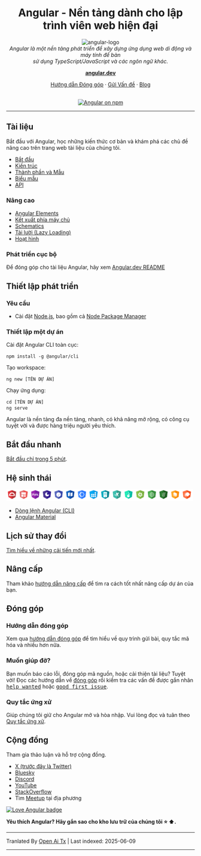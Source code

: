 <h1 align="center">Angular - Nền tảng dành cho lập trình viên web hiện đại</h1>

<p align="center">
  <img src="https://raw.githubusercontent.com/angular/angular/main/adev/src/assets/images/press-kit/angular_icon_gradient.gif" alt="angular-logo" width="120px" height="120px"/>
  <br>
  <em>Angular là một nền tảng phát triển để xây dựng ứng dụng web di động và máy tính để bàn
    <br> sử dụng TypeScript/JavaScript và các ngôn ngữ khác.</em>
  <br>
</p>

<p align="center">
  <a href="https://angular.dev/"><strong>angular.dev</strong></a>
  <br>
</p>

<p align="center">
  <a href="https://raw.githubusercontent.com/angular/angular/main/CONTRIBUTING.md">Hướng dẫn Đóng góp</a>
  ·
  <a href="https://github.com/angular/angular/issues">Gửi Vấn đề</a>
  ·
  <a href="https://blog.angular.dev/">Blog</a>
  <br>
  <br>
</p>

<p align="center">
  <a href="https://www.npmjs.com/@angular/core">
    <img src="https://img.shields.io/npm/v/@angular/core.svg?logo=npm&logoColor=fff&label=NPM+package&color=limegreen" alt="Angular on npm" />
  </a>
</p>

<hr>

## Tài liệu

Bắt đầu với Angular, học những kiến thức cơ bản và khám phá các chủ đề nâng cao trên trang web tài liệu của chúng tôi.

- [Bắt đầu][quickstart]
- [Kiến trúc][architecture]
- [Thành phần và Mẫu][componentstemplates]
- [Biểu mẫu][forms]
- [API][api]

### Nâng cao

- [Angular Elements][angularelements]
- [Kết xuất phía máy chủ][ssr]
- [Schematics][schematics]
- [Tải lười (Lazy Loading)][lazyloading]
- [Hoạt hình][animations]

### Phát triển cục bộ

Để đóng góp cho tài liệu Angular, hãy xem [Angular.dev README](https://raw.githubusercontent.com/angular/angular/main/adev/README.md)

## Thiết lập phát triển

### Yêu cầu

- Cài đặt [Node.js], bao gồm cả [Node Package Manager][npm]

### Thiết lập một dự án

Cài đặt Angular CLI toàn cục:

```
npm install -g @angular/cli
```

Tạo workspace:

```
ng new [TÊN DỰ ÁN]
```

Chạy ứng dụng:

```
cd [TÊN DỰ ÁN]
ng serve
```

Angular là nền tảng đa nền tảng, nhanh, có khả năng mở rộng, có công cụ tuyệt vời và được hàng triệu người yêu thích.

## Bắt đầu nhanh

[Bắt đầu chỉ trong 5 phút][quickstart].

## Hệ sinh thái

<p>
  <img src="https://raw.githubusercontent.com/angular/angular/main/contributing-docs/images/angular-ecosystem-logos.png" alt="angular ecosystem logos" width="500px" height="auto">
</p>

- [Dòng lệnh Angular (CLI)][cli]
- [Angular Material][angularmaterial]

## Lịch sử thay đổi

[Tìm hiểu về những cải tiến mới nhất][changelog].

## Nâng cấp

Tham khảo [hướng dẫn nâng cấp](https://angular.dev/update-guide/) để tìm ra cách tốt nhất nâng cấp dự án của bạn.

## Đóng góp

### Hướng dẫn đóng góp

Xem qua [hướng dẫn đóng góp][contributing] để tìm hiểu về quy trình gửi bài, quy tắc mã hóa và nhiều hơn nữa.

### Muốn giúp đỡ?

Bạn muốn báo cáo lỗi, đóng góp mã nguồn, hoặc cải thiện tài liệu? Tuyệt vời! Đọc các hướng dẫn về [đóng góp][contributing] rồi kiểm tra các vấn đề được gắn nhãn <kbd>[help wanted](https://github.com/angular/angular/labels/help%20wanted)</kbd> hoặc <kbd>[good first issue](https://github.com/angular/angular/labels/good%20first%20issue)</kbd>.

### Quy tắc ứng xử

Giúp chúng tôi giữ cho Angular mở và hòa nhập. Vui lòng đọc và tuân theo [Quy tắc ứng xử][codeofconduct].

## Cộng đồng

Tham gia thảo luận và hỗ trợ cộng đồng.

- [X (trước đây là Twitter)][X (formerly Twitter)]
- [Bluesky][bluesky]
- [Discord][discord]
- [YouTube][youtube]
- [StackOverflow][stackoverflow]
- Tìm [Meetup][meetup] tại địa phương

[![Love Angular badge](https://img.shields.io/badge/angular-love-blue?logo=angular&angular=love)](https://www.github.com/angular/angular)

**Yêu thích Angular? Hãy gắn sao cho kho lưu trữ của chúng tôi :star: :arrow_up:.**

[contributing]: https://raw.githubusercontent.com/angular/angular/main/CONTRIBUTING.md
[quickstart]: https://angular.dev/tutorials/learn-angular
[changelog]: https://raw.githubusercontent.com/angular/angular/main/CHANGELOG.md
[ng]: https://angular.dev
[documentation]: https://angular.dev/overview
[angularmaterial]: https://material.angular.dev/
[cli]: https://angular.dev/tools/cli
[architecture]: https://angular.dev/essentials
[componentstemplates]: https://angular.dev/tutorials/learn-angular/1-components-in-angular
[forms]: https://angular.dev/tutorials/learn-angular/15-forms
[api]: https://angular.dev/api
[angularelements]: https://angular.dev/guide/elements
[ssr]: https://angular.dev/guide/ssr
[schematics]: https://angular.dev/tools/cli/schematics
[lazyloading]: https://angular.dev/guide/ngmodules/lazy-loading
[node.js]: https://nodejs.org/
[npm]: https://www.npmjs.com/get-npm
[codeofconduct]: https://raw.githubusercontent.com/angular/angular/main/CODE_OF_CONDUCT.md
[X (formerly Twitter)]: https://www.twitter.com/angular
[bluesky]: https://bsky.app/profile/angular.dev
[discord]: https://discord.gg/angular
[stackoverflow]: https://stackoverflow.com/questions/tagged/angular
[youtube]: https://youtube.com/angular
[meetup]: https://www.meetup.com/find/?keywords=angular
[animations]: https://angular.dev/guide/animations


---


Tranlated By [Open Ai Tx](https://github.com/OpenAiTx/OpenAiTx) | Last indexed: 2025-06-09


---